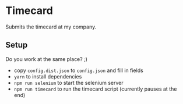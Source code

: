# Timecard

Submits the timecard at my company.

## Setup

Do you work at the same place? ;)

* copy `config.dist.json` to `config.json` and fill in fields
* `yarn` to install dependencies
* `npm run selenium` to start the selenium server
* `npm run timecard` to run the timecard script (currently pauses at the end)
